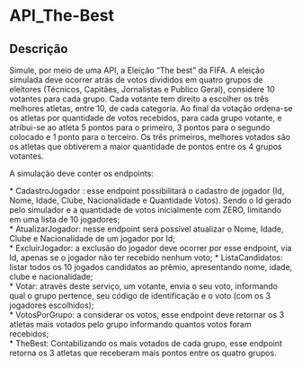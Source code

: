 # API_The-Best

## Descrição
<p>Simule, por meio de uma API, a Eleição “The best” da FIFA. A eleição simulada deve ocorrer
atrás de votos divididos em quatro grupos de eleitores (Técnicos, Capitães, Jornalistas e
Publico Geral), considere 10 votantes para cada grupo. Cada votante tem direito a escolher
os três melhores atletas, entre 10, de cada categoria. Ao final da votação ordena-se os
atletas por quantidade de votos recebidos, para cada grupo votante, e atribui-se ao atleta
5 pontos para o primeiro, 3 pontos para o segundo colocado e 1 ponto para o terceiro. Os
três primeiros, melhores votados são os atletas que obtiverem a maior quantidade de pontos
entre os 4 grupos votantes. </p>
<p> A simulação deve conter os endpoints:</p> 
 * CadastroJogador : esse endpoint possibilitará o cadastro de jogador (Id, Nome, Idade,
Clube, Nacionalidade e Quantidade Votos). Sendo o Id gerado pelo simulador e a
quantidade de votos inicialmente com ZERO, limitando em uma lista de 10 jogadores; <br>
 * AtualizarJogador: nesse endpoint será possível atualizar o Nome, Idade, Clube e
Nacionalidade de um jogador por Id;<br>
 * ExcluirJogador: a exclusão do jogador deve ocorrer por esse endpoint, via Id, apenas
se o jogador não ter recebido nenhum voto;
* ListaCandidatos: listar todos os 10 jogados candidatos ao prêmio, apresentando nome,
idade, clube e nacionalidade;<br>
* Votar: através deste serviço, um votante, envia o seu voto, informando qual o grupo
pertence, seu código de identificação e o voto (com os 3 jogadores escolhidos);<br>
* VotosPorGrupo: a considerar os votos, esse endpoint deve retornar os 3 atletas mais
votados pelo grupo informando quantos votos foram recebidos;<br>
* TheBest: Contabilizando os mais votados de cada grupo, esse endpoint retorna os 3
atletas que receberam mais pontos entre os quatro grupos.

